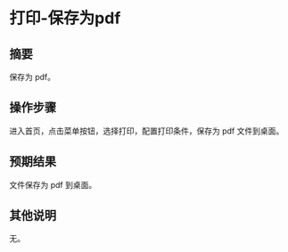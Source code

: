 # 打印-保存为pdf

## 摘要

保存为 pdf。

## 操作步骤

进入首页，点击菜单按钮，选择打印，配置打印条件，保存为 pdf 文件到桌面。

## 预期结果

文件保存为 pdf 到桌面。

## 其他说明

无。
